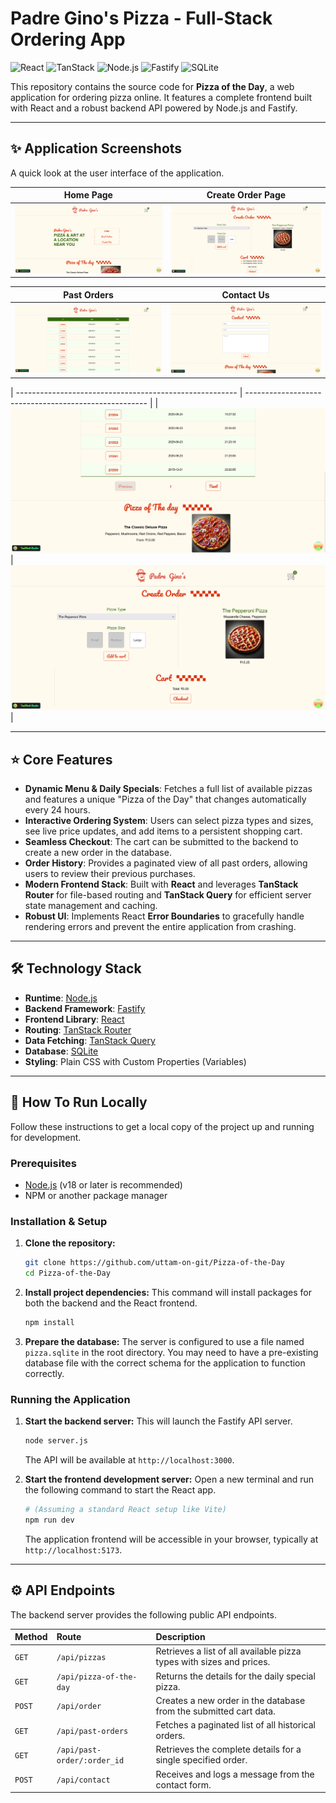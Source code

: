 # Padre Gino's Pizza - Full-Stack Ordering App

![React](https://img-shields.io/badge/React-61DAFB?logo=react&logoColor=black)
![TanStack](https://img-shields.io/badge/TanStack-EF4444?logo=tanstack&logoColor=white)
![Node.js](https://img-shields.io/badge/Node.js-339933?logo=nodedotjs&logoColor=white)
![Fastify](https://img-shields.io/badge/Fastify-000000?logo=fastify&logoColor=white)
![SQLite](https://img-shields.io/badge/SQLite-003B57?logo=sqlite&logoColor=white)

This repository contains the source code for **Pizza of the Day**, a web application for ordering pizza online. It features a complete frontend built with React and a robust backend API powered by Node.js and Fastify.

---

## ✨ Application Screenshots

A quick look at the user interface of the application.

| Home Page                                     | Create Order Page                               |
| ------------------------------------------------------- | --------------------------------------------------------- |
| ![The home page for Padre Gino's Pizza](./assets/home-page.png) | ![The order creation page with items in the cart](./assets/create-order-with-add.png) |

| Past Orders                                   | Contact Us                                  |
| ------------------------------------------------------- | ----------------------------------------------------- |
| ![A paginated list of past orders](./assets/past-orders-page.png) | ![The contact form for user inquiries](./assets/contact-page.png) |

| ------------------------------------------------------- | ----------------------------------------------------- |
| ![A paginated list of past orders](./assets/past-orders-pagination.png) | ![The contact form for user inquiries](./assets/create-order-page.png) |

---

## ⭐ Core Features

* **Dynamic Menu & Daily Specials**: Fetches a full list of available pizzas and features a unique "Pizza of the Day" that changes automatically every 24 hours.
* **Interactive Ordering System**: Users can select pizza types and sizes, see live price updates, and add items to a persistent shopping cart.
* **Seamless Checkout**: The cart can be submitted to the backend to create a new order in the database.
* **Order History**: Provides a paginated view of all past orders, allowing users to review their previous purchases.
* **Modern Frontend Stack**: Built with **React** and leverages **TanStack Router** for file-based routing and **TanStack Query** for efficient server state management and caching.
* **Robust UI**: Implements React **Error Boundaries** to gracefully handle rendering errors and prevent the entire application from crashing.

---

## 🛠️ Technology Stack

* **Runtime**: [Node.js](https://nodejs.org/)
* **Backend Framework**: [Fastify](https://www.fastify.io/)
* **Frontend Library**: [React](https://react.dev/)
* **Routing**: [TanStack Router](https://tanstack.com/router/)
* **Data Fetching**: [TanStack Query](https://tanstack.com/query/)
* **Database**: [SQLite](https://www.sqlite.org/index.html)
* **Styling**: Plain CSS with Custom Properties (Variables)

---

## 🚀 How To Run Locally

Follow these instructions to get a local copy of the project up and running for development.

### Prerequisites

* [Node.js](https://nodejs.org/) (v18 or later is recommended)
* NPM or another package manager

### Installation & Setup

1.  **Clone the repository:**
    ```bash
    git clone https://github.com/uttam-on-git/Pizza-of-the-Day
    cd Pizza-of-the-Day
    ```

2.  **Install project dependencies:**
    This command will install packages for both the backend and the React frontend.
    ```bash
    npm install
    ```

3.  **Prepare the database:**
    The server is configured to use a file named `pizza.sqlite` in the root directory. You may need to have a pre-existing database file with the correct schema for the application to function correctly.

### Running the Application

1.  **Start the backend server:**
    This will launch the Fastify API server.
    ```bash
    node server.js
    ```
    The API will be available at `http://localhost:3000`.

2.  **Start the frontend development server:**
    Open a new terminal and run the following command to start the React app.
    ```bash
    # (Assuming a standard React setup like Vite)
    npm run dev
    ```
    The application frontend will be accessible in your browser, typically at `http://localhost:5173`.

---

## ⚙️ API Endpoints

The backend server provides the following public API endpoints.

| Method | Route                       | Description                                                         |
| :----- | :-------------------------- | :------------------------------------------------------------------ |
| `GET`  | `/api/pizzas`               | Retrieves a list of all available pizza types with sizes and prices. |
| `GET`  | `/api/pizza-of-the-day`     | Returns the details for the daily special pizza.                     |
| `POST` | `/api/order`                | Creates a new order in the database from the submitted cart data.    |
| `GET`  | `/api/past-orders`          | Fetches a paginated list of all historical orders.                   |
| `GET`  | `/api/past-order/:order_id` | Retrieves the complete details for a single specified order.           |
| `POST` | `/api/contact`              | Receives and logs a message from the contact form.                   |
